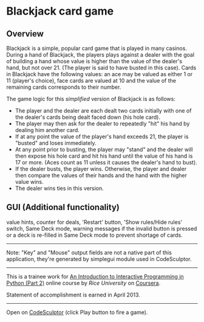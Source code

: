 # Blackjack card game

## Overview

Blackjack is a simple, popular card game that is played in many casinos. During a hand of Blackjack, the players plays against a dealer with the goal of building a hand whose value is higher than the value of the dealer's hand, but not over 21. (The player is said to have busted in this case). Cards in Blackjack have the following values: an ace may be valued as either 1 or 11 (player's choice), face cards are valued at 10 and the value of the remaining cards corresponds to their number.

The game logic for this _simplified_ version of Blackjack is as follows:

- The player and the dealer are each dealt two cards initially with one of the dealer's cards being dealt faced down (his hole card).
- The player may then ask for the dealer to repeatedly "hit" his hand by dealing him another card.
- If at any point the value of the player's hand exceeds 21, the player is "busted" and loses immediately.
- At any point prior to busting, the player may "stand" and the dealer will then expose his hole card and hit his hand until the value of his hand is 17 or more. (Aces count as 11 unless it causes the dealer's hand to bust).
- If the dealer busts, the player wins. Otherwise, the player and dealer then compare the values of their hands and the hand with the higher value wins.
- The dealer wins ties in this version.

## GUI (Additional functionality)

value hints, counter for deals,
'Restart' button, 'Show rules/Hide rules' switch, Same Deck mode,
warning messages if the invalid button is pressed
or a deck is re-filled in Same Deck mode to prevent shortage of cards.

----

Note: "Key" and "Mouse" output fields are not a native part of this application, they're generated by simplegui module used in CodeSculptor.

---

This is a trainee work for [An Introduction to Interactive Programming in Python (Part 2)](https://www.coursera.org/learn/interactive-python-2) online course by _Rice University_ on [Coursera](https://www.coursera.org/).

Statement of accomplishment is earned in April 2013.

----

Open on [CodeSculptor](http://www.codeskulptor.org/#user6-ZPdxon0E5X1mcWI.py) (click Play button to fire a game).
